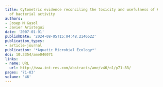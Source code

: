 ```yaml
---
title: Cytometric evidence reconciling the toxicity and usefulness of CTC as a marker
  of bacterial activity
authors:
- Josep M Gasol
- Javier Arístegui
date: '2007-01-01'
publishDate: '2024-08-05T15:04:48.214662Z'
publication_types:
- article-journal
publication: '*Aquatic Microbial Ecology*'
doi: 10.3354/ame046071
links:
- name: URL
  url: http://www.int-res.com/abstracts/ame/v46/n1/p71-83/
pages: '71-83'
volume: '46'
---
```

